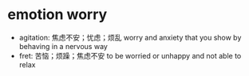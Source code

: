 # emotion worry

- agitation: 焦虑不安；忧虑；烦乱 worry and anxiety that you show by behaving in a nervous way
- fret: 苦恼；烦躁；焦虑不安 to be worried or unhappy and not able to relax
